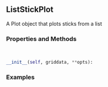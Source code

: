 ## <a id="McUtils.McUtils.Plots.Plots.ListStickPlot">ListStickPlot</a>
A Plot object that plots sticks from a list

### Properties and Methods
<a id="McUtils.McUtils.Plots.Plots.ListStickPlot.__init__" class="docs-object-method">&nbsp;</a>
```python
__init__(self, griddata, **opts): 
```

### Examples



